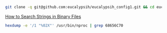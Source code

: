 ```bash
git clone -q git@github.com:eucalypsih/eucalypsih_config1.git && cd eucalypsih_config1 && git config user.name "eucalypsih" && git config user.email "eucalypsih@gmail.com" && git branch -M main && git pull origin main --allow-unrelated-histories

```

[How to Search Strings in Binary Files](https://linuxopsys.com/search-strings-in-binary-files)
```bash
hexdump -e '/1 "%02X"' /usr/bin/nproc | grep 68656C70

```
